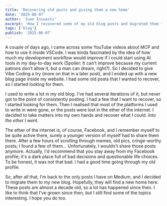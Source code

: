 ```yaml
---
title: 'Recovering old posts and giving them a new home'
date: '2025-08-07'
author: 'Juan Insuasti'
excerpt: 'How I recovered some of my old blog posts and migrated them to this new site.'
tags: ['blog']
publish: '2025-08-07'
---
```


A couple of days ago, I came across some YouTube videos about MCP and how to use it inside VSCode. I was kinda fascinated by the idea of how much my development workflow would improve if I could start using AI tools in my day-to-day work (Spoiler: It can't improve because my current patrons don't allow it, but a man can dream, right?).
So I decided to give Vibe Coding a try (more on that in a later post), and I ended up with a new blog page inside my website. I had some old posts that I wanted to recover, so I started looking for them.

I used to write a lot in my old blog. I've had several iterations of it, but never got to the point of consistently posting. I had a few that I want to recover, so I started looking for them. Then I realised that most of the platforms I used to write in were gone, or the posts were lost in the ether of the internet. I decided to take matters into my own hands and recover what I could. _Into the ether I went_.

The ether of the internet is, of course, Facebook, and I remember myself to be quite active there, surely a younger version of myself had to share them there. After a few hours of scrolling through memes, old pics, cringe-worthy posts; I found a few of them... Unfortunately, I wouldn't share those posts anymore. Actually, I'd recommend that you stay away from my Facebook profile; it's a dark place full of bad decisions and questionable life choices. To be honest, it was not that bad. I had a good time going through my old profile.

So, after all that, I'm back to the only posts I have on Medium, and I decided to migrate them to my new blog. Hopefully, they will find a new home here. These posts are almost a decade old, so a lot has happened since then. I like to think that I've grown since then, but I still find some of the topics interesting. I hope you do too.
